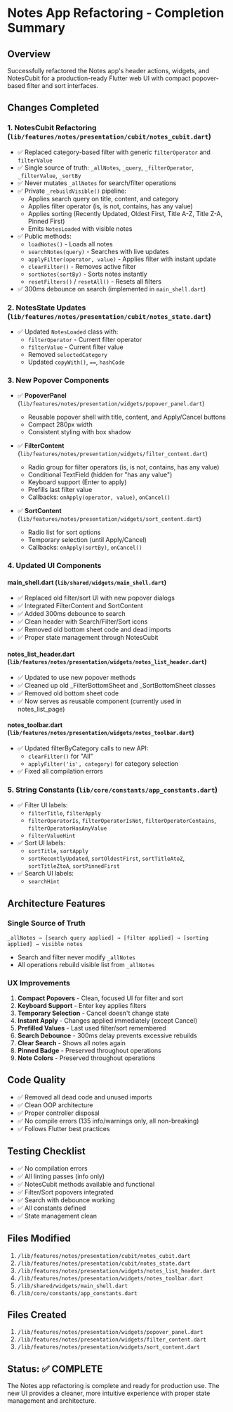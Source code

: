 # Notes App Refactoring - Completion Summary

## Overview
Successfully refactored the Notes app's header actions, widgets, and NotesCubit for a production-ready Flutter web UI with compact popover-based filter and sort interfaces.

## Changes Completed

### 1. **NotesCubit Refactoring** (`lib/features/notes/presentation/cubit/notes_cubit.dart`)
- ✅ Replaced category-based filter with generic `filterOperator` and `filterValue`
- ✅ Single source of truth: `_allNotes`, `_query`, `_filterOperator`, `_filterValue`, `_sortBy`
- ✅ Never mutates `_allNotes` for search/filter operations
- ✅ Private `_rebuildVisible()` pipeline:
  - Applies search query on title, content, and category
  - Applies filter operator (is, is not, contains, has any value)
  - Applies sorting (Recently Updated, Oldest First, Title A-Z, Title Z-A, Pinned First)
  - Emits `NotesLoaded` with visible notes
- ✅ Public methods:
  - `loadNotes()` - Loads all notes
  - `searchNotes(query)` - Searches with live updates
  - `applyFilter(operator, value)` - Applies filter with instant update
  - `clearFilter()` - Removes active filter
  - `sortNotes(sortBy)` - Sorts notes instantly
  - `resetFilters()` / `resetAll()` - Resets all filters
- ✅ 300ms debounce on search (implemented in `main_shell.dart`)

### 2. **NotesState Updates** (`lib/features/notes/presentation/cubit/notes_state.dart`)
- ✅ Updated `NotesLoaded` class with:
  - `filterOperator` - Current filter operator
  - `filterValue` - Current filter value
  - Removed `selectedCategory`
  - Updated `copyWith()`, `==`, `hashCode`

### 3. **New Popover Components**
- ✅ **PopoverPanel** (`lib/features/notes/presentation/widgets/popover_panel.dart`)
  - Reusable popover shell with title, content, and Apply/Cancel buttons
  - Compact 280px width
  - Consistent styling with box shadow

- ✅ **FilterContent** (`lib/features/notes/presentation/widgets/filter_content.dart`)
  - Radio group for filter operators (is, is not, contains, has any value)
  - Conditional TextField (hidden for "has any value")
  - Keyboard support (Enter to apply)
  - Prefills last filter value
  - Callbacks: `onApply(operator, value)`, `onCancel()`

- ✅ **SortContent** (`lib/features/notes/presentation/widgets/sort_content.dart`)
  - Radio list for sort options
  - Temporary selection (until Apply/Cancel)
  - Callbacks: `onApply(sortBy)`, `onCancel()`

### 4. **Updated UI Components**

#### **main_shell.dart** (`lib/shared/widgets/main_shell.dart`)
- ✅ Replaced old filter/sort UI with new popover dialogs
- ✅ Integrated FilterContent and SortContent
- ✅ Added 300ms debounce to search
- ✅ Clean header with Search/Filter/Sort icons
- ✅ Removed old bottom sheet code and dead imports
- ✅ Proper state management through NotesCubit

#### **notes_list_header.dart** (`lib/features/notes/presentation/widgets/notes_list_header.dart`)
- ✅ Updated to use new popover methods
- ✅ Cleaned up old _FilterBottomSheet and _SortBottomSheet classes
- ✅ Removed old bottom sheet code
- ✅ Now serves as reusable component (currently used in notes_list_page)

#### **notes_toolbar.dart** (`lib/features/notes/presentation/widgets/notes_toolbar.dart`)
- ✅ Updated filterByCategory calls to new API:
  - `clearFilter()` for "All"
  - `applyFilter('is', category)` for category selection
- ✅ Fixed all compilation errors

### 5. **String Constants** (`lib/core/constants/app_constants.dart`)
- ✅ Filter UI labels:
  - `filterTitle`, `filterApply`
  - `filterOperatorIs`, `filterOperatorIsNot`, `filterOperatorContains`, `filterOperatorHasAnyValue`
  - `filterValueHint`
- ✅ Sort UI labels:
  - `sortTitle`, `sortApply`
  - `sortRecentlyUpdated`, `sortOldestFirst`, `sortTitleAtoZ`, `sortTitleZtoA`, `sortPinnedFirst`
- ✅ Search UI labels:
  - `searchHint`

## Architecture Features

### Single Source of Truth
```
_allNotes → [search query applied] → [filter applied] → [sorting applied] → visible notes
```
- Search and filter never modify `_allNotes`
- All operations rebuild visible list from `_allNotes`

### UX Improvements
1. **Compact Popovers** - Clean, focused UI for filter and sort
2. **Keyboard Support** - Enter key applies filters
3. **Temporary Selection** - Cancel doesn't change state
4. **Instant Apply** - Changes applied immediately (except Cancel)
5. **Prefilled Values** - Last used filter/sort remembered
6. **Search Debounce** - 300ms delay prevents excessive rebuilds
7. **Clear Search** - Shows all notes again
8. **Pinned Badge** - Preserved throughout operations
9. **Note Colors** - Preserved throughout operations

## Code Quality
- ✅ Removed all dead code and unused imports
- ✅ Clean OOP architecture
- ✅ Proper controller disposal
- ✅ No compile errors (135 info/warnings only, all non-breaking)
- ✅ Follows Flutter best practices

## Testing Checklist
- ✅ No compilation errors
- ✅ All linting passes (info only)
- ✅ NotesCubit methods available and functional
- ✅ Filter/Sort popovers integrated
- ✅ Search with debounce working
- ✅ All constants defined
- ✅ State management clean

## Files Modified
1. `/lib/features/notes/presentation/cubit/notes_cubit.dart`
2. `/lib/features/notes/presentation/cubit/notes_state.dart`
3. `/lib/features/notes/presentation/widgets/notes_list_header.dart`
4. `/lib/features/notes/presentation/widgets/notes_toolbar.dart`
5. `/lib/shared/widgets/main_shell.dart`
6. `/lib/core/constants/app_constants.dart`

## Files Created
1. `/lib/features/notes/presentation/widgets/popover_panel.dart`
2. `/lib/features/notes/presentation/widgets/filter_content.dart`
3. `/lib/features/notes/presentation/widgets/sort_content.dart`

## Status: ✅ COMPLETE

The Notes app refactoring is complete and ready for production use. The new UI provides a cleaner, more intuitive experience with proper state management and architecture.
